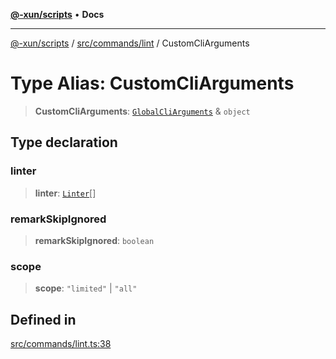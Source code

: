 [**@-xun/scripts**](../../../../README.md) • **Docs**

***

[@-xun/scripts](../../../../README.md) / [src/commands/lint](../README.md) / CustomCliArguments

# Type Alias: CustomCliArguments

> **CustomCliArguments**: [`GlobalCliArguments`](../../../configure/type-aliases/GlobalCliArguments.md) & `object`

## Type declaration

### linter

> **linter**: [`Linter`](../enumerations/Linter.md)[]

### remarkSkipIgnored

> **remarkSkipIgnored**: `boolean`

### scope

> **scope**: `"limited"` \| `"all"`

## Defined in

[src/commands/lint.ts:38](https://github.com/Xunnamius/xscripts/blob/df637b64db981c14c22a425e27a52a97500c0199/src/commands/lint.ts#L38)
